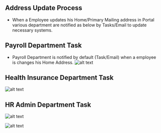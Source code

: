 Address Update Process
-------
* When a Employee updates his Home/Primary Mailing address in Portal various department are notified as below by Tasks/Email to update necessary systems.

Payroll Department Task
----
* Payroll Department is notified by default (Task/Email) when a employee is changes his Home Address.
![alt text](../../images/bpm/payroll_task.png "Address Update Process")

Health Insurance Department Task
----
![alt text](../../images/bpm/health_insurance_task.png "Address Update Process")

HR Admin Department Task
----
![alt text](../../images/bpm/hradmin_task.png "Address Update Process")


 
![alt text](../../images/bpm/address_create_update_process.png "Address Update Process")
